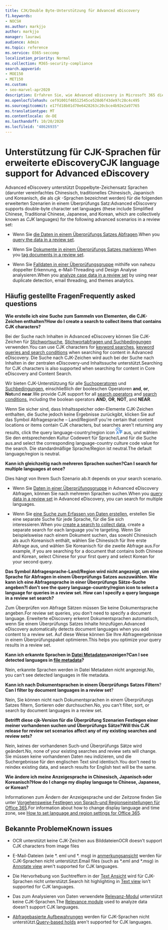 ```yaml
---
title: CJK/Double Byte-Unterstützung für Advanced eDiscovery
f1.keywords:
- NOCSH
ms.author: markjjo
author: markjjo
manager: laurawi
audience: Admin
ms.topic: reference
ms.service: O365-seccomp
localization_priority: Normal
ms.collection: M365-security-compliance
search.appverid:
- MOE150
- MET150
ms.custom:
- seo-marvel-apr2020
description: Erfahren Sie, wie Advanced eDiscovery in Microsoft 365 die Sprachen Chinesisch, Japanisch und Koreanisch (CJK) unterstützt, die einen Doppelbyte-Zeichensatz verwenden.
ms.openlocfilehash: cef91001f48512545ce528d6f43de97c28c4c495
ms.sourcegitcommit: e17fd18b01d70e6428263c20cbce4b92e2a97765
ms.translationtype: MT
ms.contentlocale: de-DE
ms.lasthandoff: 10/20/2020
ms.locfileid: "48626935"
---
```

# <a name="cjk-language-support-for-advanced-ediscovery"></a><span data-ttu-id="8b606-103">Unterstützung für CJK-Sprachen für erweiterte eDiscovery</span><span class="sxs-lookup"><span data-stu-id="8b606-103">CJK language support for Advanced eDiscovery</span></span>

<span data-ttu-id="8b606-104">Advanced eDiscovery unterstützt Doppelbyte-Zeichensatz Sprachen (darunter vereinfachtes Chinesisch, traditionelles Chinesisch, Japanisch und Koreanisch, die als *cjk* -Sprachen bezeichnet werden) für die folgenden erweiterten Szenarien in einem Überprüfungs Satz:</span><span class="sxs-lookup"><span data-stu-id="8b606-104">Advanced eDiscovery supports double-byte character set languages (these include Simplified Chinese, Traditional Chinese, Japanese, and Korean, which are collectively known as *CJK* languages) for the following advanced scenarios in a review set:</span></span>

- <span data-ttu-id="8b606-105">Wenn Sie [die Daten in einem Überprüfungs Satzes Abfragen](review-set-search.md).</span><span class="sxs-lookup"><span data-stu-id="8b606-105">When you [query the data in a review set](review-set-search.md).</span></span>

- <span data-ttu-id="8b606-106">Wenn Sie [Dokumente in einem Überprüfungs Satzes markieren](tagging-documents.md).</span><span class="sxs-lookup"><span data-stu-id="8b606-106">When you [tag documents in a review set](tagging-documents.md).</span></span>

- <span data-ttu-id="8b606-107">Wenn Sie [Falldaten in einer Überprüfungsgruppe](analyzing-data-in-review-set.md) mithilfe von nahezu doppelter Erkennung, e-Mail-Threading und Design Analyse analysieren.</span><span class="sxs-lookup"><span data-stu-id="8b606-107">When you [analyze case data in a review set](analyzing-data-in-review-set.md) by using near duplicate detection, email threading, and themes analytics.</span></span>

## <a name="frequently-asked-questions"></a><span data-ttu-id="8b606-108">Häufig gestellte Fragen</span><span class="sxs-lookup"><span data-stu-id="8b606-108">Frequently asked questions</span></span>

<span data-ttu-id="8b606-109">**Wie erstelle ich eine Suche zum Sammeln von Elementen, die CJK-Zeichen enthalten?**</span><span class="sxs-lookup"><span data-stu-id="8b606-109">**How do I create a search to collect items that contains CJK characters?**</span></span>

<span data-ttu-id="8b606-110">Bei der Suche nach Inhalten in Advanced eDiscovery können Sie CJK-Zeichen für [Stichwortsuche](building-search-queries.md#keyword-searches), [Stichwortabfragen und Suchbedingungen](keyword-queries-and-search-conditions.md) verwenden.</span><span class="sxs-lookup"><span data-stu-id="8b606-110">You can use CJK characters for [keyword searches](building-search-queries.md#keyword-searches), [keyword queries and search conditions](keyword-queries-and-search-conditions.md) when searching for content in Advanced eDiscovery.</span></span> <span data-ttu-id="8b606-111">Die Suche nach CJK-Zeichen wird auch bei der Suche nach Inhalten in der zentralen eDiscovery-und Inhaltssuche unterstützt.</span><span class="sxs-lookup"><span data-stu-id="8b606-111">Searching for CJK characters is also supported when searching for content in Core eDiscovery and Content Search.</span></span>

<span data-ttu-id="8b606-112">Wir bieten CJK-Unterstützung für alle [Suchoperatoren](keyword-queries-and-search-conditions.md#search-operators) und [Suchbedingungen](keyword-queries-and-search-conditions.md#search-conditions), einschließlich der booleschen Operatoren **and**, **or**, **Not**und **near**.</span><span class="sxs-lookup"><span data-stu-id="8b606-112">We provide CJK support for all [search operators](keyword-queries-and-search-conditions.md#search-operators) and [search conditions](keyword-queries-and-search-conditions.md#search-conditions), including the boolean operators **AND**, **OR**, **NOT**, and **NEAR**.</span></span>

<span data-ttu-id="8b606-113">Wenn Sie sicher sind, dass Inhaltsspeicher oder-Elemente CJK-Zeichen enthalten, die Suche jedoch keine Ergebnisse zurückgibt, klicken Sie auf das Symbol Abfragesprache – Land/Region</span><span class="sxs-lookup"><span data-stu-id="8b606-113">If you're certain that content locations or items contain CJK characters, but searches aren't returning any results, click the query language-country/region icon</span></span> ![Abfragesprache – Land/Region-Symbol in der Inhaltssuche](../media/8d4b60c8-e1f1-40f9-88ae-ee2a7eca0886.png) <span data-ttu-id="8b606-115">aus, und wählen Sie den entsprechenden Kultur Codewert für Sprache/Land für die Suche aus.</span><span class="sxs-lookup"><span data-stu-id="8b606-115">and select the corresponding language-country culture code value for the search.</span></span> <span data-ttu-id="8b606-116">Die standardmäßige Sprache/Region ist neutral.</span><span class="sxs-lookup"><span data-stu-id="8b606-116">The default language/region is neutral.</span></span>

<span data-ttu-id="8b606-117">**Kann ich gleichzeitig nach mehreren Sprachen suchen?**</span><span class="sxs-lookup"><span data-stu-id="8b606-117">**Can I search for multiple languages at once?**</span></span>

<span data-ttu-id="8b606-118">Dies hängt von Ihrem Such Szenario ab.</span><span class="sxs-lookup"><span data-stu-id="8b606-118">It depends on your search scenario.</span></span>

- <span data-ttu-id="8b606-119">Wenn Sie [Daten in einer Überprüfungsgruppe](review-set-search.md) in Advanced eDiscovery Abfragen, können Sie nach mehreren Sprachen suchen.</span><span class="sxs-lookup"><span data-stu-id="8b606-119">When you [query data in a review set](review-set-search.md) in Advanced eDiscovery, you can search for multiple languages.</span></span>

- <span data-ttu-id="8b606-120">Wenn Sie [eine Suche zum Erfassen von Daten erstellen](create-search-to-collect-data.md), erstellen Sie eine separate Suche für jede Sprache, für die Sie sich interessieren.</span><span class="sxs-lookup"><span data-stu-id="8b606-120">When you [create a search to collect data](create-search-to-collect-data.md), create a separate search for each language you're targeting.</span></span> <span data-ttu-id="8b606-121">Wenn Sie beispielsweise nach einem Dokument suchen, das sowohl Chinesisch als auch Koreanisch enthält, wählen Sie Chinesisch für Ihre erste Abfrage aus, und wählen Sie Koreanisch für die zweite Abfrage aus.</span><span class="sxs-lookup"><span data-stu-id="8b606-121">For example, if you are searching for a document that contains both Chinese and Korean, select Chinese for your first query and select Korean for your second query.</span></span>

<span data-ttu-id="8b606-122">**Das Symbol Abfragesprache-Land/Region wird nicht angezeigt, um eine Sprache für Abfragen in einem Überprüfungs Satzes auszuwählen. Wie kann ich eine Abfragesprache in einer Überprüfungs Sätze-Suche angeben?**</span><span class="sxs-lookup"><span data-stu-id="8b606-122">**I don't see the query language-country/region icon to select a language for queries in a review set. How can I specify a query language in a review set search?**</span></span>

<span data-ttu-id="8b606-123">Zum Überprüfen von Abfrage Sätzen müssen Sie keine Dokumentsprache angeben.</span><span class="sxs-lookup"><span data-stu-id="8b606-123">For review set queries, you don't need to specify a document language.</span></span> <span data-ttu-id="8b606-124">Erweiterte eDiscovery erkennt Dokumentsprachen automatisch, wenn Sie einem Überprüfungs Satzes Inhalte hinzufügen.</span><span class="sxs-lookup"><span data-stu-id="8b606-124">Advanced eDiscovery automatically detects document languages when you add content to a review set.</span></span> <span data-ttu-id="8b606-125">Auf diese Weise können Sie Ihre Abfrageergebnisse in einem Überprüfungspaket optimieren.</span><span class="sxs-lookup"><span data-stu-id="8b606-125">This helps you optimize your query results in a review set.</span></span>

<span data-ttu-id="8b606-126">**Kann ich erkannte Sprachen in [Datei Metadaten](view-documents-in-review-set.md#file-metadata)anzeigen?**</span><span class="sxs-lookup"><span data-stu-id="8b606-126">**Can I see detected languages in [file metadata](view-documents-in-review-set.md#file-metadata)?**</span></span>

<span data-ttu-id="8b606-127">Nein, erkannte Sprachen werden in Datei Metadaten nicht angezeigt.</span><span class="sxs-lookup"><span data-stu-id="8b606-127">No, you can't see detected languages in file metadata.</span></span>

<span data-ttu-id="8b606-128">**Kann ich nach Dokumentsprachen in einem Überprüfungs Satzes Filtern**?</span><span class="sxs-lookup"><span data-stu-id="8b606-128">**Can I filter by document languages in a review set**?</span></span>

<span data-ttu-id="8b606-129">Nein, Sie können nicht nach Dokumentsprachen in einem Überprüfungs Satzes filtern, Sortieren oder durchsuchen.</span><span class="sxs-lookup"><span data-stu-id="8b606-129">No, you can't filter, sort, or search by document languages in a review set.</span></span>

<span data-ttu-id="8b606-130">**Betrifft diese cjk-Version für die Überprüfung Szenarien Festlegen einer meiner vorhandenen suchen und Überprüfungs Sätze?**</span><span class="sxs-lookup"><span data-stu-id="8b606-130">**Will this CJK release for review set scenarios affect any of my existing searches and review sets?**</span></span>

<span data-ttu-id="8b606-131">Nein, keines der vorhandenen Such-und Überprüfungs Sätze wird geändert.</span><span class="sxs-lookup"><span data-stu-id="8b606-131">No, none of your existing searches and review sets will change.</span></span> <span data-ttu-id="8b606-132">Sie müssen keine vorhandenen Daten neu indizieren, und die Suchergebnisse für den englischen Text sind identisch.</span><span class="sxs-lookup"><span data-stu-id="8b606-132">You don't need to reindex existing data, and search results for English text will be the same.</span></span>

<span data-ttu-id="8b606-133">**Wie ändere ich meine Anzeigesprache in Chinesisch, Japanisch oder Koreanisch?**</span><span class="sxs-lookup"><span data-stu-id="8b606-133">**How do I change my display language to Chinese, Japanese, or Korean?**</span></span>

<span data-ttu-id="8b606-134">Informationen zum Ändern der Anzeigesprache und der Zeitzone finden Sie unter [Vorgehensweise Festlegen von Sprach-und Regionseinstellungen für Office 365](https://docs.microsoft.com/office365/troubleshoot/access-management/set-language-and-region).</span><span class="sxs-lookup"><span data-stu-id="8b606-134">For information about how to change display language and time zone, see [How to set language and region settings for Office 365](https://docs.microsoft.com/office365/troubleshoot/access-management/set-language-and-region).</span></span>

## <a name="known-issues"></a><span data-ttu-id="8b606-135">Bekannte Probleme</span><span class="sxs-lookup"><span data-stu-id="8b606-135">Known issues</span></span>

- <span data-ttu-id="8b606-136">OCR unterstützt keine CJK-Zeichen aus Bilddateien</span><span class="sxs-lookup"><span data-stu-id="8b606-136">OCR doesn't support CJK characters from image files</span></span>

- <span data-ttu-id="8b606-137">E-Mail-Dateien (wie \*. eml und \*. msg) in [anmerkungsansicht](view-documents-in-review-set.md#annotate-view) werden für CJK-Sprachen nicht unterstützt.</span><span class="sxs-lookup"><span data-stu-id="8b606-137">Email files (such as \*.eml and \*.msg) in [Annotate view](view-documents-in-review-set.md#annotate-view) aren't supported for CJK languages.</span></span>

- <span data-ttu-id="8b606-138">Die Hervorhebung von Suchtreffern in der [Text Ansicht](view-documents-in-review-set.md#text-view) wird für CJK-Sprachen nicht unterstützt.</span><span class="sxs-lookup"><span data-stu-id="8b606-138">Search hit highlighting in [Text view](view-documents-in-review-set.md#text-view) isn't supported for CJK languages.</span></span>

- <span data-ttu-id="8b606-139">Das zum Analysieren von Daten verwendete [Relevanz-Modul](using-relevance.md) unterstützt keine CJK-Sprachen.</span><span class="sxs-lookup"><span data-stu-id="8b606-139">The [Relevance module](using-relevance.md) used to analyze data doesn't support CJK languages.</span></span>

- <span data-ttu-id="8b606-140">[Abfragebasierte Aufbewahrungen](managing-holds.md#manage-non-custodial-holds) werden für CJK-Sprachen nicht unterstützt.</span><span class="sxs-lookup"><span data-stu-id="8b606-140">[Query-based holds](managing-holds.md#manage-non-custodial-holds) aren't supported for CJK languages.</span></span> 
